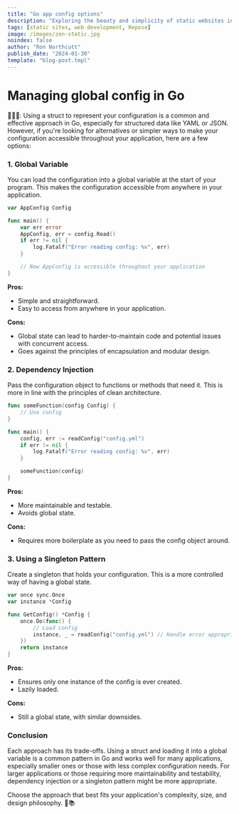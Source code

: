```yaml
---
title: "Go app config options"
description: "Exploring the beauty and simplicity of static websites in the modern web era."
tags: [static sites, web development, Repose]
image: /images/zen-static.jpg
noindex: false
author: "Ron Northcutt"
publish_date: "2024-01-30"
template: "blog-post.tmpl"
---
```


# Managing global config in Go
🧙🏾‍♂️: Using a struct to represent your configuration is a common and effective approach in Go, especially for structured data like YAML or JSON. However, if you're looking for alternatives or simpler ways to make your configuration accessible throughout your application, here are a few options:

### 1. Global Variable

You can load the configuration into a global variable at the start of your program. This makes the configuration accessible from anywhere in your application.

```go
var AppConfig Config

func main() {
    var err error
    AppConfig, err = config.Read()
    if err != nil {
        log.Fatalf("Error reading config: %v", err)
    }

    // Now AppConfig is accessible throughout your application
}
```

**Pros:**
- Simple and straightforward.
- Easy to access from anywhere in your application.

**Cons:**
- Global state can lead to harder-to-maintain code and potential issues with concurrent access.
- Goes against the principles of encapsulation and modular design.

### 2. Dependency Injection

Pass the configuration object to functions or methods that need it. This is more in line with the principles of clean architecture.

```go
func someFunction(config Config) {
    // Use config
}

func main() {
    config, err := readConfig("config.yml")
    if err != nil {
        log.Fatalf("Error reading config: %v", err)
    }

    someFunction(config)
}
```

**Pros:**
- More maintainable and testable.
- Avoids global state.

**Cons:**
- Requires more boilerplate as you need to pass the config object around.

### 3. Using a Singleton Pattern

Create a singleton that holds your configuration. This is a more controlled way of having a global state.

```go
var once sync.Once
var instance *Config

func GetConfig() *Config {
    once.Do(func() {
        // Load config
        instance, _ = readConfig("config.yml") // Handle error appropriately
    })
    return instance
}
```

**Pros:**
- Ensures only one instance of the config is ever created.
- Lazily loaded.

**Cons:**
- Still a global state, with similar downsides.

### Conclusion

Each approach has its trade-offs. Using a struct and loading it into a global variable is a common pattern in Go and works well for many applications, especially smaller ones or those with less complex configuration needs. For larger applications or those requiring more maintainability and testability, dependency injection or a singleton pattern might be more appropriate.

Choose the approach that best fits your application's complexity, size, and design philosophy. 🚀📚